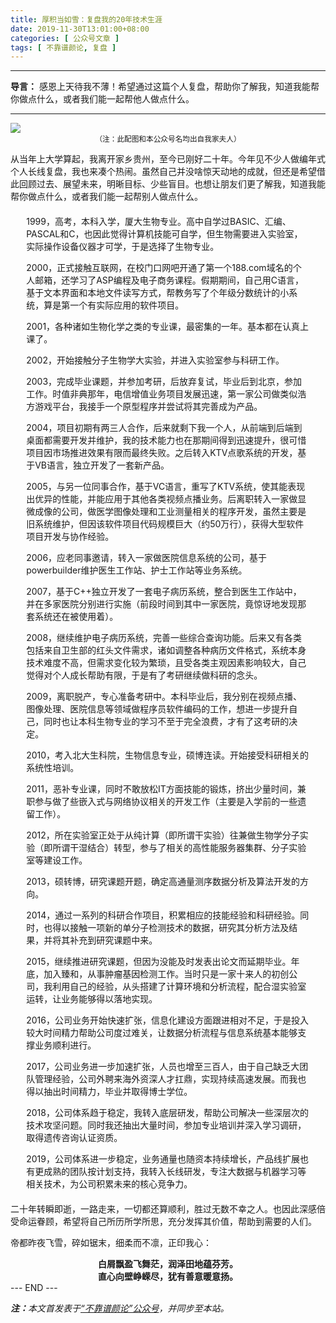 ```yaml
---
title: 厚积当如雪：复盘我的20年技术生涯
date: 2019-11-30T13:01:00+08:00
categories: [ 公众号文章 ]
tags: [ 不靠谱颜论, 复盘 ]
---
```


---

**导言：** 感恩上天待我不薄！希望通过这篇个人复盘，帮助你了解我，知道我能帮你做点什么，或者我们能一起帮他人做点什么。

---

<img src="/images/2019/1130/snow.jpg" style="max-width:500px"/>
<center><small>（注：此配图和本公众号名均出自我家夫人）</small></center>

从当年上大学算起，我离开家乡贵州，至今已刚好二十年。今年见不少人做编年式个人长线复盘，我也来凑个热闹。虽然自己并没啥惊天动地的成就，但还是希望借此回顾过去、展望未来，明晰目标、少些盲目。也想让朋友们更了解我，知道我能帮你做点什么，或者我们能一起帮别人做点什么。

<div style="width:90%; margin: 20px auto;">
1999，高考，本科入学，厦大生物专业。高中自学过BASIC、汇编、PASCAL和C，也因此觉得计算机技能可自学，但生物需要进入实验室，实际操作设备仪器才可学，于是选择了生物专业。

2000，正式接触互联网，在校门口网吧开通了第一个188.com域名的个人邮箱，还学习了ASP编程及电子商务课程。假期期间，自己用C语言，基于文本界面和本地文件读写方式，帮教务写了个年级分数统计的小系统，算是第一个有实际应用的软件项目。

2001，各种诸如生物化学之类的专业课，最密集的一年。基本都在认真上课了。

2002，开始接触分子生物学大实验，并进入实验室参与科研工作。

2003，完成毕业课题，并参加考研，后放弃复试，毕业后到北京，参加工作。时值非典那年，电信增值业务项目发展迅速，第一家公司做类似浩方游戏平台，我接手一个原型程序并尝试将其完善成为产品。 

2004，项目初期有两三人合作，后来就剩下我一个人，从前端到后端到桌面都需要开发并维护，我的技术能力也在那期间得到迅速提升，很可惜项目因市场推进效果有限而最终失败。之后转入KTV点歌系统的开发，基于VB语言，独立开发了一套新产品。

2005，与另一位同事合作，基于VC语言，重写了KTV系统，使其能表现出优异的性能，并能应用于其他各类视频点播业务。后离职转入一家做显微成像的公司，做医学图像处理和工业测量相关的程序开发，虽然主要是旧系统维护，但因该软件项目代码规模巨大（约50万行），获得大型软件项目开发与协作经验。

2006，应老同事邀请，转入一家做医院信息系统的公司，基于powerbuilder维护医生工作站、护士工作站等业务系统。

2007，基于C++独立开发了一套电子病历系统，整合到医生工作站中，并在多家医院分别进行实施（前段时间到其中一家医院，竟惊讶地发现那套系统还在被使用着）。

2008，继续维护电子病历系统，完善一些综合查询功能。后来又有各类包括来自卫生部的红头文件需求，诸如调整各种病历文件格式，系统本身技术难度不高，但需求变化较为繁琐，且受各类主观因素影响较大，自己觉得对个人成长帮助有限，于是有了考研继续做科研的念头。

2009，离职脱产，专心准备考研中。本科毕业后，我分别在视频点播、图像处理、医院信息等领域做程序员软件编码的工作，想进一步提升自己，同时也让本科生物专业的学习不至于完全浪费，才有了这考研的决定。

2010，考入北大生科院，生物信息专业，硕博连读。开始接受科研相关的系统性培训。

2011，恶补专业课，同时不敢放松IT方面技能的锻炼，挤出少量时间，兼职参与做了些嵌入式与网络协议相关的开发工作（主要是入学前的一些遗留工作）。

2012，所在实验室正处于从纯计算（即所谓干实验）往兼做生物学分子实验（即所谓干湿结合）转型，参与了相关的高性能服务器集群、分子实验室等建设工作。

2013，硕转博，研究课题开题，确定高通量测序数据分析及算法开发的方向。

2014，通过一系列的科研合作项目，积累相应的技能经验和科研经验。同时，也得以接触一项新的单分子检测技术的数据，研究其分析方法及结果，并将其补充到研究课题中来。

2015，继续推进研究课题，但因为没能及时发表出论文而延期毕业。年底，加入臻和，从事肿瘤基因检测工作。当时只是一家十来人的初创公司，我利用自己的经验，从头搭建了计算环境和分析流程，配合湿实验室运转，让业务能够得以落地实现。

2016，公司业务开始快速扩张，信息化建设方面跟进相对不足，于是投入较大时间精力帮助公司度过难关，让数据分析流程与信息系统基本能够支撑业务顺利进行。

2017，公司业务进一步加速扩张，人员也增至三百人，由于自己缺乏大团队管理经验，公司外聘来海外资深人才扛鼎，实现持续高速发展。而我也得以抽出时间精力，毕业并取得博士学位。

2018，公司体系趋于稳定，我转入底层研发，帮助公司解决一些深层次的技术攻坚问题。同时我还抽出大量时间，参加专业培训并深入学习调研，取得遗传咨询认证资质。

2019，公司体系进一步稳定，业务通量也随资本持续增长，产品线扩展也有更成熟的团队按计划支持，我转入长线研发，专注大数据与机器学习等相关技术，为公司积累未来的核心竞争力。
</div>

二十年转瞬即逝，一路走来，一切都还算顺利，胜过无数不幸之人。也因此深感倍受命运眷顾，希望将自己所历所学所思，充分发挥其价值，帮助到需要的人们。

帝都昨夜飞雪，碎如锯末，细柔而不凛，正印我心：

<center><b>
白屑飘盈飞舞茫，润泽田地蕴芬芳。<br>
直心向壁峥嵘尽，犹有善意暖意扬。
</b></center>

<div class="p-5 text-center">--- END ---</div>

<i><b>注：</b>本文首发表于[“不靠谱颜论”公众号](https://mp.weixin.qq.com/s/jKB6nOuVZlnu6giYc7N1Qg)，并同步至本站。</i>
